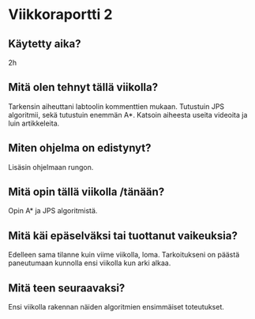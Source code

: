 # Viikkoraportti 2

## Käytetty aika?

2h

## Mitä olen tehnyt tällä viikolla?
Tarkensin aiheuttani labtoolin kommenttien mukaan. 
Tutustuin JPS algoritmii, sekä tutustuin enemmän A*.
Katsoin aiheesta useita videoita ja luin artikkeleita.

## Miten ohjelma on edistynyt?
Lisäsin ohjelmaan rungon.

## Mitä opin tällä viikolla /tänään?
Opin A* ja JPS algoritmistä. 

## Mitä käi epäselväksi tai tuottanut vaikeuksia?
Edelleen sama tilanne kuin viime viikolla, loma.
Tarkoitukseni on päästä paneutumaan kunnolla ensi viikolla kun arki alkaa.

## Mitä teen seuraavaksi?
Ensi viikolla rakennan näiden algoritmien ensimmäiset toteutukset.
